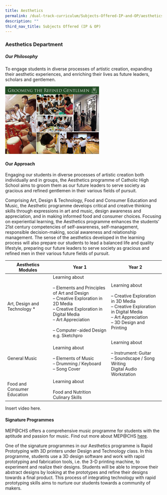 ```yaml
---
title: Aesthetics
permalink: /dual-track-curriculum/Subjects-Offered-IP-and-OP/aesthetics/
description: ""
third_nav_title: Subjects Offered (IP & OP)
---
```


### Aesthetics Department

##### Our Philosophy

To engage students in diverse processes of artistic creation, expanding their aesthetic experiences, and enriching their lives as future leaders, scholars and gentlemen.

<img src="/images/aes1.png" style="width:60%">

#### Our Approach

Engaging our students in diverse processes of artistic creation both individually and in groups, the Aesthetics programme of Catholic High School aims to groom them as our future leaders to serve society as gracious and refined gentlemen in their various fields of pursuit.

Comprising Art, Design & Technology, Food and Consumer Education and Music, the Aesthetic programme develops critical and creative thinking skills through expressions in art and music, design awareness and appreciation, and in making informed food and consumer choices. Focusing on experiential learning, the Aesthetics programme enhances the students’ 21st century competencies of self-awareness, self-management, responsible decision-making, social awareness and relationship management. The sense of the aesthetics developed in the learning process will also prepare our students to lead a balanced life and quality lifestyle, preparing our future leaders to serve society as gracious and refined men in their various future fields of pursuit.

| Aesthetics Modules 	| Year 1 	| Year 2 	|
|---	|---	|---	|
| Art, Design and Technology * 	| Learning about<br><br>– Elements and Principles of Art and Design<br>– Creative Exploration in 2D Media<br>– Creative Exploration in Digital Media<br>– Art Appreciation<br><br>– Computer-aided Design e.g. Sketchpro 	| Learning about<br><br>– Creative Exploration in 3D Media<br>– Creative Exploration in Digital Media<br>– Art Appreciation<br>– 3D Design and Printing 	|
| General Music 	| Learning about<br><br>– Elements of Music<br>– Drumming / Keyboard<br>– Song Cover 	| Learning about<br><br>– Instrument: Guitar<br>– Soundscape / Song Writing<br>Digital Audio Workstation 	|
| Food and Consumer Education 	| Learning about<br><br>Food and Nutrition<br>Culinary Skills 	|  	|

Insert video here.

#### Signature Programmes

MEP@CHS offers a comprehensive music programme for students with the aptitude and passion for music. Find out more about MEP@CHS [here](https://staging.d26k7rl81eo6rb.amplifyapp.com/secondary/Talent-Development/music-elective-programme/).

One of the signature programmes in our Aesthetics programme is Rapid Prototyping with 3D printers under Design and Technology class. In this programme, students use a 3D design software and work with rapid prototyping and fabrication tools, i.e. the 3-D printing machine, to experiment and realize their designs. Students will be able to improve their abstract designs by looking at the prototypes and refine their designs towards a final product. This process of integrating technology with rapid prototyping skills aims to nurture our students towards a community of makers.